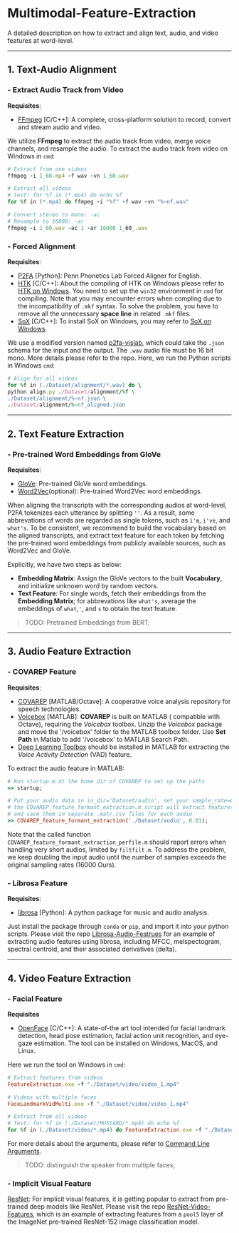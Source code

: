 # Multimodal-Feature-Extraction
A detailed description on how to extract and align text, audio, and video features at word-level.

----------------------------------

## 1. Text-Audio Alignment

### - Extract Audio Track from Video
**Requisites**:
- [FFmpeg](https://ffmpeg.org/) \[C/C++\]: A complete, cross-platform solution to record, convert and stream audio and video.

We utilize **FFmpeg** to extract the audio track from video, merge voice channels, and resample the audio. 
To extract the audio track from video on Windows in `cmd`:
```ruby
# Extract from one videos
ffmpeg -i 1_60.mp4 -f wav -vn 1_60.wav

# Extract all videos
# test: for %f in (*.mp4) do echo %f
for %f in (*.mp4) do ffmpeg -i "%f" -f wav -vn "%~nf.wav"

# Convert stereo to mono: -ac
# Resample to 16000: -ar
ffmpeg -i 1_60.wav -ac 1 -ar 16000 1_60_.wav
```

### - Forced Alignment
**Requisites**:
- [P2FA](https://web.sas.upenn.edu/phonetics-lab/) \[Python\]: Penn Phonetics Lab Forced Aligner for English.
- [HTK](http://htk.eng.cam.ac.uk/) \[C/C++\]: About the compiling of HTK on Windows please refer to [HTK on Windows](https://github.com/JoFrhwld/FAVE/wiki/HTK-on-Windows). You need to set up the `win32` environment in `cmd` for compiling. Note that you may encounter errors when compling due to the incompatibility of `.mkf` syntax. To solve the problem, you have to remove all the unnecessary **space line** in related `.mkf` files. 
- [SoX](http://sox.sourceforge.net/) \[C/C++\]: To install SoX on Windows, you may refer to [SoX on Windows](https://github.com/JoFrhwld/FAVE/wiki/Sox-on-Windows).

We use a modified version named [p2fa-vislab](https://github.com/ucbvislab/p2fa-vislab), which could take the `.json` schema for the input and the output. The `.wav` audio file must be 16 bit mono. More details please refer to the repo. 
Here, we run the Python scripts in Windows `cmd`:

```ruby
# Align for all videos
for %f in (./Dataset/alignment/*.wav) do \
python align.py ./Dataset/alignment/%f \
./Dataset/alignment/%~nf.json \
./Dataset/alignment/%~nf_aligned.json
```

----------------------------------
## 2. Text Feature Extraction

### - Pre-trained Word Embeddings from GloVe
**Requisites**:
- [GloVe](https://nlp.stanford.edu/projects/glove/): Pre-trained GloVe word embeddings.
- [Word2Vec](https://code.google.com/archive/p/word2vec/)(optional): Pre-trained Word2Vec word embeddings.

When aligning the transcripts with the corresponding audios at word-level, P2FA tokenizes each utterance by splitting `''`. As a result, some abbrevations of words are regarded as single tokens, such as `i'm`, `i've`, and `what's`. To be consistent, we recommend to build the vocabulary based on the aligned transcripts, and extract text feature for each token by fetching the pre-trained word embeddings from publicly available sources, such as Word2Vec and GloVe. 

Explicitly, we have two steps as below:
  - **Embedding Matrix**: Assign the GloVe vectors to the built **Vocabulary**, and initialize unknown word by random vectors.
  - **Text Feature**: For single words, fetch their embeddings from the **Embedding Matrix**; for abbrevations like `what's`, average the embeddings of `what`,`'`, and `s` to obtain the text feature.

> TODO: Pretrained Embeddings from BERT;

----------------------------------
## 3. Audio Feature Extraction

### - COVAREP Feature
**Requisites**:
- [COVAREP](https://github.com/covarep/covarep) \[MATLAB/Octave\]: A cooperative voice analysis repository for speech technologies.
- [Voicebox](http://www.ee.ic.ac.uk/hp/staff/dmb/voicebox/voicebox.html) \[MATLAB\]: **COVAREP** is built on MATLAB ( compatible with Octave), requiring the *Voicebox* toolbox. Unzip the *Voicebox* package and move the '/voicebox' folder to the MATLAB toolbox folder. Use **Set Path** in Matlab to add '/voicebox' to MATLAB Search Path.
- [Deep Learning Toolbox](https://www.mathworks.com/products/deep-learning.html) should be installed in MATLAB for extracting the *Voice Activity Detection* (VAD) feature.

To extract the audio feature in MATLAB:
```ruby
# Run startup.m at the home dir of COVAREP to set up the paths
>> startup;

# Put your audio data in in_dir='Dataset/audio', set your sample_rate=0.01 (s)
# the COVAREP_feature_formant_extraction.m script will extract features of each frame 
# and save them in separate .mat/.csv files for each audio
>> COVAREP_feature_formant_extraction('./Dataset/audio', 0.01);
```

Note that the called function `COVAREP_feature_formant_extraction_perfile.m` should report errors when handling very short audios, limited by `filtfilt.m`. To address the problem, we keep doubling the input audio until the number of samples exceeds the original sampling rates (16000 Ours).

### - Librosa Feature
**Requisites**:
- [librosa](https://github.com/librosa/librosa) \[Python\]: A python package for music and audio analysis.

Just install the package through `conda` or `pip`, and import it into your python scripts. Please visit the repo [Librosa-Audio-Featrues](https://github.com/wxjiao/Librosa-Audio-Featrues) for an example of extracting audio features using librosa, including MFCC, melspectogram, spectral centroid, and their associated derivatives (delta). 

----------------------------------
## 4. Video Feature Extraction

### - Facial Feature
**Requisites**
- [OpenFace](https://github.com/TadasBaltrusaitis/OpenFace) \[C/C++\]:  A state-of-the art tool intended for facial landmark detection, head pose estimation, facial action unit recognition, and eye-gaze estimation. The tool can be installed on Windows, MacOS, and Linux. 

Here we run the tool on Windows in `cmd`:
```ruby
# Extract features from videos
FeatureExtraction.exe -f "./Dataset/video/video_1.mp4"

# Videos with multiple faces
FaceLandmarkVidMulti.exe -f "./Dataset/video/video_1.mp4"

# Extract from all videos
# Test: for %f in (./Dataset/MUStARD/*.mp4) do echo %f
for %f in (./Dataset/video/*.mp4) do FeatureExtraction.exe -f "./Dataset/video/%f"
```
For more details about the arguments, please refer to [Command Line Arguments](https://github.com/TadasBaltrusaitis/OpenFace/wiki/Command-line-arguments).

> TODO: distinguish the speaker from multiple faces;

### - Implicit Visual Feature

[ResNet](https://arxiv.org/pdf/1512.03385.pdf): For implicit visual features, it is getting popular to extract from pre-trained deep models like ResNet. Please visit the repo [ResNet-Video-Features](https://github.com/wxjiao/ResNet-Video-Features), which is an example of extracting features from a `pool5` layer of the ImageNet pre-trained ResNet-152 image classification model. 


